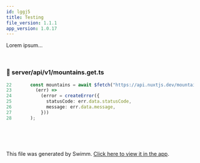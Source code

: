 ```yaml
---
id: lggj5
title: Testing
file_version: 1.1.1
app_version: 1.0.17
---
```


Lorem ipsum...

<br/>


<!-- NOTE-swimm-snippet: the lines below link your snippet to Swimm -->
### 📄 server/api/v1/mountains.get.ts
```typescript
22       const mountains = await $fetch("https://api.nuxtjs.dev/mountains").catch(
23         (err) =>
24           (error = createError({
25             statusCode: err.data.statusCode,
26             message: err.data.message,
27           }))
28       );
```

<br/>

<br/>

<br/>

This file was generated by Swimm. [Click here to view it in the app](https://app.swimm.io/repos/Z2l0aHViJTNBJTNBbnV4dDMtYm9pbGVycGxhdGUlM0ElM0F0YXVub2hh/docs/lggj5).

